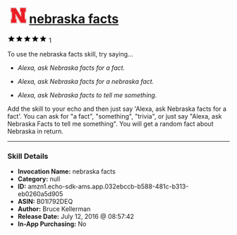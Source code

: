 # &nbsp;<img src="skill_icon" alt="nebraska facts icon" width="36"> [nebraska facts](http://alexa.amazon.com/#skills/amzn1.echo-sdk-ams.app.032ebccb-b588-481c-b313-eb0260a5d905)
![5 stars](../../images/ic_star_black_18dp_1x.png)![5 stars](../../images/ic_star_black_18dp_1x.png)![5 stars](../../images/ic_star_black_18dp_1x.png)![5 stars](../../images/ic_star_black_18dp_1x.png)![5 stars](../../images/ic_star_black_18dp_1x.png) 1

To use the nebraska facts skill, try saying...

* *Alexa, ask Nebraska facts for a fact.*

* *Alexa, ask Nebraska facts for a nebraska fact.*

* *Alexa, ask Nebraska facts to tell me something.*

Add the skill to your echo and then just say 'Alexa, ask Nebraska facts for a fact'. You can ask for "a fact", "something", "trivia", or just say "Alexa, ask Nebraska Facts to tell me something". You will get a random fact about Nebraska in return.

***

### Skill Details

* **Invocation Name:** nebraska facts
* **Category:** null
* **ID:** amzn1.echo-sdk-ams.app.032ebccb-b588-481c-b313-eb0260a5d905
* **ASIN:** B01I792DEQ
* **Author:** Bruce Kellerman
* **Release Date:** July 12, 2016 @ 08:57:42
* **In-App Purchasing:** No
